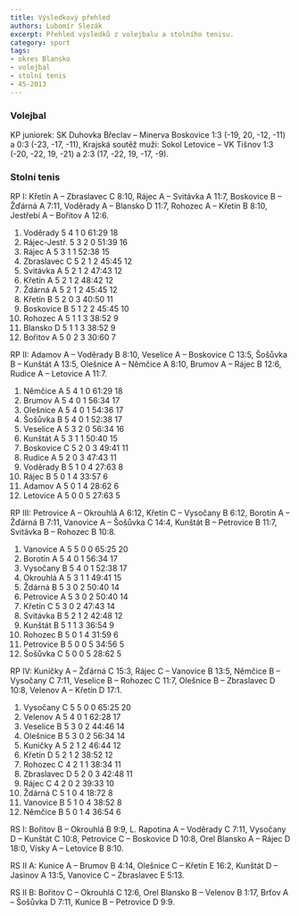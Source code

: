 ```yaml
---
title: Výsledkový přehled
authors: Lubomír Slezák
excerpt: Přehled výsledků z volejbalu a stolního tenisu.
category: sport
tags:
- okres Blansko
- volejbal
- stolní tenis
- 45-2013
---
```


### Volejbal

KP juniorek: SK Duhovka Břeclav – Minerva Boskovice 1:3 (-19, 20, -12, -11) a 0:3 (-23, -17, -11), Krajská soutěž muži: Sokol Letovice – VK Tišnov 1:3 (-20, -22, 19, -21) a 2:3 (17, -22, 19, -17, -9).

### Stolní tenis 

RP I: Křetín A – Zbraslavec C 8:10, Rájec A – Svitávka A 11:7, Boskovice B – Žďárná A 7:11, Voděrady A – Blansko D 11:7, Rohozec A – Křetín B 8:10, Jestřebí A – Bořitov A 12:6.

1. Voděrady 5 4 1 0 61:29 18 
2. Rájec-Jestř. 5 3 2 0 51:39 16 
3. Rájec A 5 3 1 1 52:38 15 
4. Zbraslavec C 5 2 1 2 45:45 12 
5. Svitávka A 5 2 1 2 47:43 12 
6. Křetín A 5 2 1 2 48:42 12 
7. Ždárná A 5 2 1 2 45:45 12 
8. Křetín B 5 2 0 3 40:50 11 
9. Boskovice B 5 1 2 2 45:45 10 
10. Rohozec A 5 1 1 3 38:52 9 
11. Blansko D 5 1 1 3 38:52 9 
12. Bořitov A 5 0 2 3 30:60 7 

RP II: Adamov A – Voděrady B 8:10, Veselice A – Boskovice C 13:5, Šošůvka B – Kunštát A 13:5, Olešnice A – Němčice A 8:10, Brumov A – Rájec B 12:6, Rudice A – Letovice A 11:7. 

1. Němčice A 5 4 1 0 61:29 18 
2. Brumov A 5 4 0 1 56:34 17 
3. Olešnice A 5 4 0 1 54:36 17 
4. Šošůvka B 5 4 0 1 52:38 17 
5. Veselice A 5 3 2 0 56:34 16 
6. Kunštát A 5 3 1 1 50:40 15 
7. Boskovice C 5 2 0 3 49:41 11 
8. Rudice A 5 2 0 3 47:43 11 
9. Voděrady B 5 1 0 4 27:63 8 
10. Rájec B 5 0 1 4 33:57 6 
11. Adamov A 5 0 1 4 28:62 6 
12. Letovice A 5 0 0 5 27:63 5 

RP III: Petrovice A – Okrouhlá A 6:12, Křetín C – Vysočany B 6:12, Borotín A – Žďárná B 7:11, Vanovice A – Šošůvka C 14:4, Kunštát B – Petrovice B 11:7, Svitávka B – Rohozec B 10:8. 

1. Vanovice A 5 5 0 0 65:25 20 
2. Borotín A 5 4 0 1 56:34 17 
3. Vysočany B 5 4 0 1 52:38 17 
4. Okrouhlá A 5 3 1 1 49:41 15 
5. Ždárná B 5 3 0 2 50:40 14 
6. Petrovice A 5 3 0 2 50:40 14 
7. Křetín C 5 3 0 2 47:43 14 
8. Svitávka B 5 2 1 2 42:48 12 
9. Kunštát B 5 1 1 3 36:54 9 
10. Rohozec B 5 0 1 4 31:59 6 
11. Petrovice B 5 0 0 5 34:56 5 
12. Šošůvka C 5 0 0 5 28:62 5 

RP IV: Kuničky A – Žďárná C 15:3, Rájec C – Vanovice B 13:5, Němčice B – Vysočany C 7:11, Veselice B – Rohozec C 11:7, Olešnice B – Zbraslavec D 10:8, Velenov A – Křetín D 17:1. 

1. Vysočany C 5 5 0 0 65:25 20 
2. Velenov A 5 4 0 1 62:28 17 
3. Veselice B 5 3 0 2 44:46 14 
4. Olešnice B 5 3 0 2 56:34 14 
5. Kuničky A 5 2 1 2 46:44 12 
6. Křetín D 5 2 1 2 38:52 12 
7. Rohozec C 4 2 1 1 38:34 11 
8. Zbraslavec D 5 2 0 3 42:48 11 
9. Rájec C 4 2 0 2 39:33 10 
10. Ždárná C 5 1 0 4 18:72 8 
11. Vanovice B 5 1 0 4 38:52 8 
12. Němčice B 5 0 1 4 36:54 6 

RS I: Bořitov B – Okrouhlá B 9:9, L. Rapotina A – Voděrady C 7:11, Vysočany D – Kunštát C 10:8, Petrovice C – Boskovice D 10:8, Orel Blansko A – Rájec D 18:0, Vísky A – Letovice B 8:10. 

RS II A: Kunice A – Brumov B 4:14, Olešnice C – Křetín E 16:2, Kunštát D – Jasinov A 13:5, Vanovice C – Zbraslavec E 5:13.

RS II B: Bořitov C – Okrouhlá C 12:6, Orel Blansko B – Velenov B 1:17, Brťov A – Šošůvka D 7:11, Kunice B – Petrovice D 9:9.